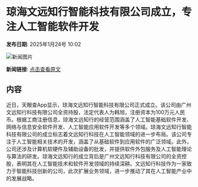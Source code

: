 # 琼海文远知行智能科技有限公司成立，专注人工智能软件开发

**发布日期**: 2025年1月24号 10:02

![新闻图片](https://pic.chinaz.com/picmap/thumb/202304201630359794_4.jpg)

**新闻链接**: [点击查看原文](https://www.aibase.com/zh/news/14976)

## 内容

近日，天眼查App显示，琼海文远知行智能科技有限公司正式成立。该公司由广州文远知行科技有限公司全资持股，法定代表人为韩旭，注册资本为100万元人民币。根据工商注册信息，琼海文远知行的经营范围涵盖了人工智能基础软件开发、网络与信息安全软件开发、人工智能应用软件开发等多个领域。琼海文远知行智能科技有限公司的成立标志着文远知行科技在人工智能领域的进一步布局。该公司专注于人工智能相关技术的开发，涵盖了从基础软件到应用软件的广泛领域。此外，公司还涉及计算机软硬件及辅助设备的批发，并提供软件外包服务及人工智能理论与算法的研发。琼海文远知行的成立背后是广州文远知行科技有限公司的全资控股，表明其在人工智能技术和软件开发领域的持续深耕。文远知行科技作为一家致力于智能科技创新的公司，此次扩展业务领域，进一步推动了其在人工智能产业中的发展战略。
